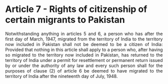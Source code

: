 # Article 7 - Rights of citizenship of certain migrants to Pakistan

<div style="text-align: justify">
Notwithstanding anything in articles 5 and 6, a person who has after the first day of March, 1947, migrated from the territory of India to the territory now included in Pakistan shall not be deemed to be a citizen of India: Provided that nothing in this article shall apply to a person who, after having so migrated to the territory now included in Pakistan, has returned to the territory of India under a permit for resettlement or permanent return issued by or under the authority of any law and every such person shall for the purposes of clause (2) of article 6 be deemed to have migrated to the territory of India after the nineteenth day of July, 1948.
</div>